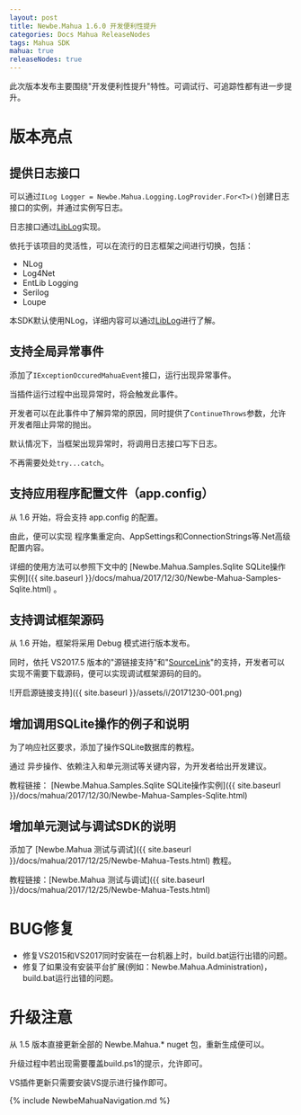 ```yaml
---
layout: post
title: Newbe.Mahua 1.6.0 开发便利性提升
categories: Docs Mahua ReleaseNodes
tags: Mahua SDK
mahua: true
releaseNodes: true
---
```


此次版本发布主要围绕"开发便利性提升"特性。可调试行、可追踪性都有进一步提升。

# 版本亮点

## 提供日志接口

可以通过`ILog Logger = Newbe.Mahua.Logging.LogProvider.For<T>()`创建日志接口的实例，并通过实例写日志。

日志接口通过[LibLog](https://github.com/damianh/LibLog)实现。

依托于该项目的灵活性，可以在流行的日志框架之间进行切换，包括：

- NLog
- Log4Net
- EntLib Logging
- Serilog
- Loupe

本SDK默认使用NLog，详细内容可以通过[LibLog](https://github.com/damianh/LibLog)进行了解。

## 支持全局异常事件

添加了`IExceptionOccuredMahuaEvent`接口，运行出现异常事件。

当插件运行过程中出现异常时，将会触发此事件。

开发者可以在此事件中了解异常的原因，同时提供了`ContinueThrows`参数，允许开发者阻止异常的抛出。

默认情况下，当框架出现异常时，将调用日志接口写下日志。

不再需要处处`try...catch`。

## 支持应用程序配置文件（app.config）

从 1.6 开始，将会支持 app.config 的配置。

由此，便可以实现 程序集重定向、AppSettings和ConnectionStrings等.Net高级配置内容。

详细的使用方法可以参照下文中的 [Newbe.Mahua.Samples.Sqlite SQLite操作实例]({{ site.baseurl }}/docs/mahua/2017/12/30/Newbe-Mahua-Samples-Sqlite.html) 。

## 支持调试框架源码

从 1.6 开始，框架将采用 Debug 模式进行版本发布。

同时，依托 VS2017.5 版本的"源链接支持"和"[SourceLink](https://github.com/ctaggart/SourceLink)"的支持，开发者可以实现不需要下载源码，便可以实现调试框架源码的目的。

![开启源链接支持]({{ site.baseurl }}/assets/i/20171230-001.png)

## 增加调用SQLite操作的例子和说明

为了响应社区要求，添加了操作SQLite数据库的教程。

通过 异步操作、依赖注入和单元测试等关键内容，为开发者给出开发建议。

教程链接： [Newbe.Mahua.Samples.Sqlite SQLite操作实例]({{ site.baseurl }}/docs/mahua/2017/12/30/Newbe-Mahua-Samples-Sqlite.html)

## 增加单元测试与调试SDK的说明

添加了 [Newbe.Mahua 测试与调试]({{ site.baseurl }}/docs/mahua/2017/12/25/Newbe-Mahua-Tests.html) 教程。

教程链接：[Newbe.Mahua 测试与调试]({{ site.baseurl }}/docs/mahua/2017/12/25/Newbe-Mahua-Tests.html)

# BUG修复

- 修复VS2015和VS2017同时安装在一台机器上时，build.bat运行出错的问题。
- 修复了如果没有安装平台扩展(例如：Newbe.Mahua.Administration)，build.bat运行出错的问题。

# 升级注意

从 1.5 版本直接更新全部的 Newbe.Mahua.* nuget 包，重新生成便可以。

升级过程中若出现需要覆盖build.ps1的提示，允许即可。

VS插件更新只需要安装VS提示进行操作即可。

{% include NewbeMahuaNavigation.md %}
